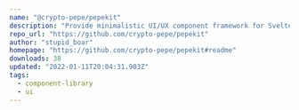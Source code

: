 ```yaml
---
name: "@crypto-pepe/pepekit"
description: "Provide minimalistic UI/UX component framework for Svelte."
repo_url: "https://github.com/crypto-pepe/pepekit"
author: "stupid_boar"
homepage: "https://github.com/crypto-pepe/pepekit#readme"
downloads: 38
updated: "2022-01-11T20:04:31.903Z"
tags: 
  - component-library
  - ui
---
```

